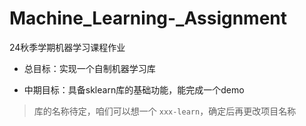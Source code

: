 # Machine_Learning-_Assignment
24秋季学期机器学习课程作业

- 总目标：实现一个自制机器学习库

- 中期目标：具备sklearn库的基础功能，能完成一个demo

> 库的名称待定，咱们可以想一个 `xxx-learn`，确定后再更改项目名称
